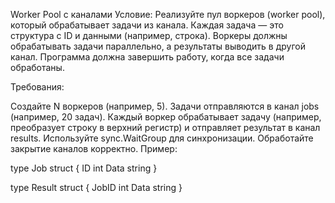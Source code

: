 Worker Pool с каналами
Условие: Реализуйте пул воркеров (worker pool), который обрабатывает задачи из канала. 
Каждая задача — это структура с ID и данными (например, строка). 
Воркеры должны обрабатывать задачи параллельно, а результаты выводить в другой канал. 
Программа должна завершить работу, когда все задачи обработаны.

Требования:

Создайте N воркеров (например, 5).
Задачи отправляются в канал jobs (например, 20 задач).
Каждый воркер обрабатывает задачу (например, преобразует строку в верхний регистр) 
и отправляет результат в канал results.
Используйте sync.WaitGroup для синхронизации.
Обработайте закрытие каналов корректно.
Пример:

type Job struct {
ID   int
Data string
}

type Result struct {
JobID int
Data  string
}
